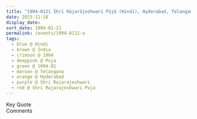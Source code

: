 ```yaml
---
title: "1994-0121 Śhrī Rājarājeśhwarī Pūjā (Hindi), Hyderabad, Telangana, India"
date: 2023-11-18
display_date: 
sort_date: 1994-01-21
permalink: /events/1994-0121-a
tags:
  - blue @ Hindi
  - brown @ India
  - crimson @ 1994
  - deeppink @ Puja
  - green @ 1994-01
  - maroon @ Telangana
  - orange @ Hyderabad
  - purple @ Shri Rajarajeshwari
  - red @ Shri Rajarajeshwari Puja  
---
```


<wave-list>
  <list-title color="green" width="75">Key Quote</list-title>
  <list-item color="BlanchedAlmond"  width="200"></list-item>
  <list-item color="Lavender"></list-item>
  <list-item color="BlanchedAlmond"></list-item>
</wave-list>

<br>

<wave-list>
  <list-title color="green" width="75">Comments</list-title>
  <list-item color="BlanchedAlmond"  width="200"></list-item>
  <list-item color="Lavender"></list-item>
  <list-item color="BlanchedAlmond"></list-item>
</wave-list>
